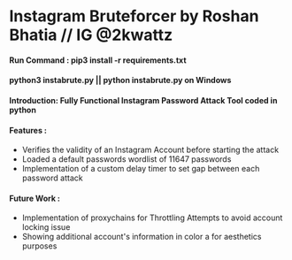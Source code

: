 # Instagram Bruteforcer by Roshan Bhatia // IG @2kwattz

#### Run Command : pip3 install -r  requirements.txt
#### python3 instabrute.py || python instabrute.py on Windows

#### Introduction: Fully Functional Instagram Password Attack Tool coded in python
#### Features : 
* Verifies the validity of an Instagram Account before starting the attack 
* Loaded a default passwords wordlist of 11647 passwords
* Implementation of a custom delay timer to set gap between each password attack

#### Future Work :

* Implementation of proxychains for Throttling Attempts to avoid account locking issue
* Showing additional account's information in color a for aesthetics purposes
